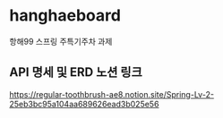 # hanghaeboard
항해99 스프링 주특기주차 과제

## API 명세 및 ERD 노션 링크
https://regular-toothbrush-ae8.notion.site/Spring-Lv-2-25eb3bc95a104aa689626ead3b025e56
